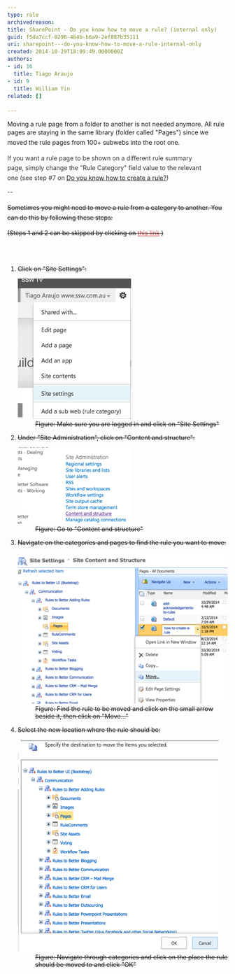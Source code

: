 ```yaml
---
type: rule
archivedreason: 
title: SharePoint - Do you know how to move a rule? (internal only)
guid: f5da7ccf-0296-464b-b6a9-2ef887b35111
uri: sharepoint---do-you-know-how-to-move-a-rule-internal-only
created: 2014-10-29T18:09:49.0000000Z
authors:
- id: 16
  title: Tiago Araujo
- id: 9
  title: William Yin
related: []

---
```



<p>Moving a rule page from a folder to another is not needed anymore. All rule pages are staying in the same library<span style="line-height:1.6;"> (folder called "Pages") since we moved the rule pages from 100+ subwebs into the root one.</span></p><p style="margin:0px 0px 10px;padding:0px;line-height:1.6;color:#333333;font-family:"segoe ui", segoe, tahoma, helvetica, arial, sans-serif;font-size:13px;font-style:normal;font-variant:normal;font-weight:normal;letter-spacing:normal;text-align:start;text-indent:0px;text-transform:none;white-space:normal;widows:1;word-spacing:0px;background-color:#ffffff;">If you want a rule page to be shown on a different rule summary page, simply change the "Rule Category" field value to the relevant one (see step #7 on <a href="/Pages/how-to-create-a-rule.aspx">Do you know how to create a rule?​</a>)</p><p style="margin:0px 0px 10px;padding:0px;line-height:1.6;color:#333333;font-family:"segoe ui", segoe, tahoma, helvetica, arial, sans-serif;font-size:13px;font-style:normal;font-variant:normal;font-weight:normal;letter-spacing:normal;text-align:start;text-indent:0px;text-transform:none;white-space:normal;widows:1;word-spacing:0px;background-color:#ffffff;">--​</p><p style="text-decoration:line-through;"><span style="line-height:1.6;"> Sometimes you might need to move a rule from a category to another. You can do this by following these steps:</span></p><p style="text-decoration:line-through;">(Steps 1 and 2 can be skipped by clicking on <a href="/_layouts/15/sitemanager.aspx?Source=%7bWebUrl%7d_layouts/15/settings.aspx" style="color:#cc4141;border-bottom-color:#cc4141;line-height:20.8px;">this link</a> )</p>

<br><excerpt class='endintro'></excerpt><br>
<ol style="text-decoration:line-through;"><li>​Click on "Site Settings": 
      <dl class="image" style="text-decoration:line-through;"><dt>
            <img src="site-settings.png" alt="site-settings.png" style="width:259px;" />​ </dt><dd>Figure: Make sure you are logged in and click on "Site Settings"</dd></dl></li><li>Under "Site Administration", click on "Content and structure": 
      <dl class="image" style="text-decoration:line-through;"><dt>
            <img src="content-structure.png" alt="content-structure.png" style="width:259px;" />
         </dt><dd>Figure: Go to "Content and structure"</dd></dl></li><li>Navigate on the categories and pages to find the rule you want to move: 
      <dl class="image" style="text-decoration:line-through;"><dt>
            <img src="move-rule.png" alt="move-rule.png" style="width:550px;" />
         </dt><dd>Figure: Find the rule to be moved and click on the small arrow beside it, then click on "Move..."</dd></dl></li><li>Select the new location where the rule should be: 
      <dl class="image" style="text-decoration:line-through;"><dt>
            <img src="select-new-place.png" alt="select-new-place.png" style="width:459px;" />
         </dt><dd>Figure: Navigate through categories and click on the place the rule should be moved to​ and click "OK"</dd></dl></li></ol>​


